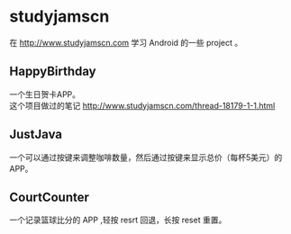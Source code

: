 # studyjamscn
在 http://www.studyjamscn.com 学习 Android 的一些 project 。

## HappyBirthday
一个生日贺卡APP。  
这个项目做过的笔记 http://www.studyjamscn.com/thread-18179-1-1.html

## JustJava
一个可以通过按键来调整咖啡数量，然后通过按键来显示总价（每杯5美元）的 APP。

## CourtCounter
一个记录篮球比分的 APP ,轻按 resrt 回退，长按 reset 重置。 
